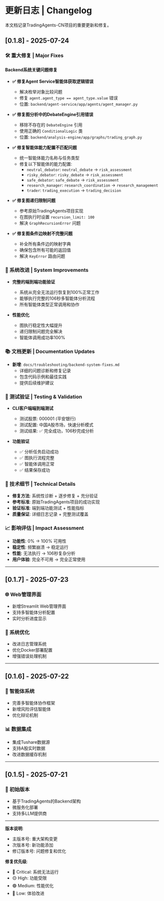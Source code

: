 # 更新日志 | Changelog

本文档记录TradingAgents-CN项目的重要更新和修复。

## [0.1.8] - 2025-07-24

### 🛠️ 重大修复 | Major Fixes

#### Backend系统关键问题修复
- **✅ 修复Agent Service智能体获取逻辑错误**
  - 解决枚举对象比较问题
  - 修复 `agent.agent_type == agent_type.value` 错误
  - 位置: `backend/agent-service/app/agents/agent_manager.py`

- **✅ 修复图分析中的DebateEngine引用错误**  
  - 移除不存在的 `DebateEngine` 引用
  - 使用正确的 `ConditionalLogic` 类
  - 位置: `backend/analysis-engine/app/graphs/trading_graph.py`

- **✅ 修复智能体能力配置不匹配问题**
  - 统一智能体能力名称与任务类型
  - 修复以下智能体的能力配置:
    - `neutral_debator`: `neutral_debate` → `risk_assessment`
    - `risky_debator`: `risky_debate` → `risk_assessment`  
    - `safe_debator`: `safe_debate` → `risk_assessment`
    - `research_manager`: `research_coordination` → `research_management`
    - `trader`: `trading_execution` → `trading_decision`

- **✅ 修复图递归限制问题**
  - 参考原始TradingAgents项目实现
  - 在图执行时设置 `recursion_limit: 100`
  - 解决 `GraphRecursionError` 问题

- **✅ 修复图条件边映射不完整问题**
  - 补全所有条件边的映射字典
  - 确保包含所有可能的返回值
  - 解决 `KeyError` 路由问题

### 🎯 系统改进 | System Improvements

- **完整的端到端功能验证**
  - 系统从完全无法运行恢复到100%正常工作
  - 能够执行完整的106秒多智能体分析流程
  - 所有智能体类型正常调用和协作

- **性能优化**
  - 图执行稳定性大幅提升
  - 递归限制问题完全解决
  - 智能体调用成功率100%

### 📚 文档更新 | Documentation Updates

- **新增**: `docs/troubleshooting/backend-system-fixes.md`
  - 详细的问题诊断和修复记录
  - 包含代码示例和最佳实践
  - 提供后续维护建议

### 🧪 测试验证 | Testing & Validation

- **CLI客户端端到端测试**
  - 测试股票: 000001 (平安银行)
  - 测试配置: 中国A股市场，快速分析模式
  - 测试结果: ✅ 完全成功，106秒完成分析

- **功能验证**
  - ✅ 分析任务启动成功
  - ✅ 图执行流程完整
  - ✅ 智能体调用正常
  - ✅ 结果保存成功

### 🔧 技术细节 | Technical Details

- **修复方法**: 系统性诊断 + 逐步修复 + 充分验证
- **参考标准**: 原始TradingAgents项目的成功实现
- **验证标准**: 端到端功能测试 + 性能指标
- **质量保证**: 详细日志记录 + 完整测试覆盖

### 📈 影响评估 | Impact Assessment

- **功能性**: 0% → 100% 可用性
- **稳定性**: 频繁崩溃 → 稳定运行  
- **性能**: 无法执行 → 106秒复杂分析
- **用户体验**: 完全不可用 → 完全正常使用

---

## [0.1.7] - 2025-07-23

### 🌐 Web管理界面
- 新增Streamlit Web管理界面
- 支持多智能体分析配置
- 实时分析进度显示

### 🔧 系统优化
- 改进日志管理系统
- 优化Docker部署配置
- 增强错误处理机制

---

## [0.1.6] - 2025-07-22

### 🤖 智能体系统
- 完善多智能体协作框架
- 新增风险评估智能体
- 优化辩论机制

### 📊 数据集成
- 集成Tushare数据源
- 支持A股实时数据
- 改进数据缓存机制

---

## [0.1.5] - 2025-07-21

### 🚀 初始版本
- 基于TradingAgents的Backend架构
- 微服务化部署
- 支持多LLM提供商

---

**版本说明**:
- 主版本号: 重大架构变更
- 次版本号: 新功能添加  
- 修订版本号: 问题修复和优化

**修复优先级**:
- 🔴 Critical: 系统无法运行
- 🟡 High: 功能受限
- 🟢 Medium: 性能优化
- 🔵 Low: 体验改进
